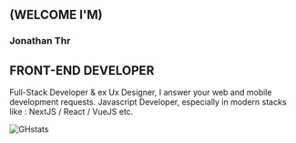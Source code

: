 ## (WELCOME I'M)
### Jonathan Thr
## FRONT-END DEVELOPER

Full-Stack Developer & ex Ux Designer, I answer your web and mobile development requests.
Javascript Developer, especially in modern stacks like : NextJS / React / VueJS etc.

<!--
**Jo-thr/Jo-thr** is a ✨ _special_ ✨ repository because its `README.md` (this file) appears on your GitHub profile.

Here are some ideas to get you started:

- 🔭 I’m currently working on ...
- 🌱 I’m currently learning ...
- 👯 I’m looking to collaborate on ...
- 🤔 I’m looking for help with ...
- 💬 Ask me about ...
- 📫 How to reach me: ...
- 😄 Pronouns: ...
- ⚡ Fun fact: ...
-->

![GHstats](https://github-readme-stats.vercel.app/api?username=Jo-thr&how_icons=true)
